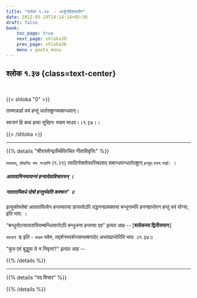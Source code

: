 ```yaml
---
title: "श्लोक १.३७  - अर्जुनविशादयोग"
date: 2022-03-10T14:14:14+05:30
draft: false
book:
    toc_page: true
    next_page: shloka38
    prev_page: shloka36
    menu : geeta_menu
---
```




## श्लोक १.३७ {class=text-center}

<br/>

{{< shloka  "0"  >}}

तस्मान्नार्हा वयं हन्तुं धार्तराष्ट्रान्स्वबान्धवान्।

स्वजनं हि कथं हत्वा सुखिनः स्याम माधव।।१.३७।।

{{< /shloka >}}


---

{{% details "श्रीराघवेन्द्रतीर्थविरचित गीताविवृत्तिः" %}}

`तस्मात्‌`, `सीदन्ति मम गात्राणि` (१.२९) त्यादिनोक्तोपपत्तिबलात्‌
सबान्धवान्धार्तराष्ट्रान्‌ `हन्तुम्` `वयम्‌` `नार्हा:` ।

##### आततायिनमायान्तं हन्यादेवाविचारयन्‌ ।
##### नाततायिवधे दोषो हन्तुर्भवति कश्चन” ॥
इत्युक्तेस्तेषां आततायित्वेन हन्तव्यतया प्राप्तत्वेऽपि तद्धननप्रसक्तया
बन्धूनामपि हननप्राप्तेरन हन्तुं वयं योग्या, इति भाव: ।

“बन्धुत्वेऽप्याततायिसम्बन्धित्वात्तेऽपि बन्धुजना हन्तव्या एव” इत्यत
आह -- [**श्लोकस्य द्वितीयभागः**]

`स्वजनं हि` इति - `स्याम` भवेम, तद्दर्शनस्पर्शनसम्भाषणादेर् अभावप्राप्तेरिति भावः ॥१.३७॥

"कुत एवं बुद्धूया ते न निवृत्ता?" इत्यत आह --

{{% /details %}}


---

{{% details "पद विचार" %}}


{{% /details %}}
